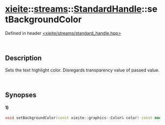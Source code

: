 # [xieite](../../../../../xieite.md)\:\:[streams](../../../../../streams.md)\:\:[StandardHandle](../../../standard_handle.md)\:\:setBackgroundColor
Defined in header [<xieite/streams/standard_handle.hpp>](../../../../../../include/xieite/streams/standard_handle.hpp)

&nbsp;

## Description
Sets the text highlight color. Disregards transparency value of passed value.

&nbsp;

## Synopses
#### 1)
```cpp
void setBackgroundColor(const xieite::graphics::Color& color) const noexcept;
```
